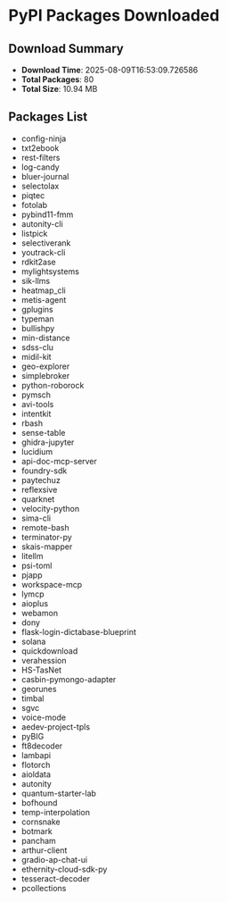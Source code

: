 # PyPI Packages Downloaded

## Download Summary
- **Download Time**: 2025-08-09T16:53:09.726586
- **Total Packages**: 80
- **Total Size**: 10.94 MB

## Packages List
- config-ninja
- txt2ebook
- rest-filters
- log-candy
- bluer-journal
- selectolax
- piqtec
- fotolab
- pybind11-fmm
- autonity-cli
- listpick
- selectiverank
- youtrack-cli
- rdkit2ase
- mylightsystems
- sik-llms
- heatmap_cli
- metis-agent
- gplugins
- typeman
- bullishpy
- min-distance
- sdss-clu
- midil-kit
- geo-explorer
- simplebroker
- python-roborock
- pymsch
- avi-tools
- intentkit
- rbash
- sense-table
- ghidra-jupyter
- lucidium
- api-doc-mcp-server
- foundry-sdk
- paytechuz
- reflexsive
- quarknet
- velocity-python
- sima-cli
- remote-bash
- terminator-py
- skais-mapper
- litellm
- psi-toml
- pjapp
- workspace-mcp
- lymcp
- aioplus
- webamon
- dony
- flask-login-dictabase-blueprint
- solana
- quickdownload
- verahession
- HS-TasNet
- casbin-pymongo-adapter
- georunes
- timbal
- sgvc
- voice-mode
- aedev-project-tpls
- pyBIG
- ft8decoder
- lambapi
- flotorch
- aioldata
- autonity
- quantum-starter-lab
- bofhound
- temp-interpolation
- cornsnake
- botmark
- pancham
- arthur-client
- gradio-ap-chat-ui
- ethernity-cloud-sdk-py
- tesseract-decoder
- pcollections
